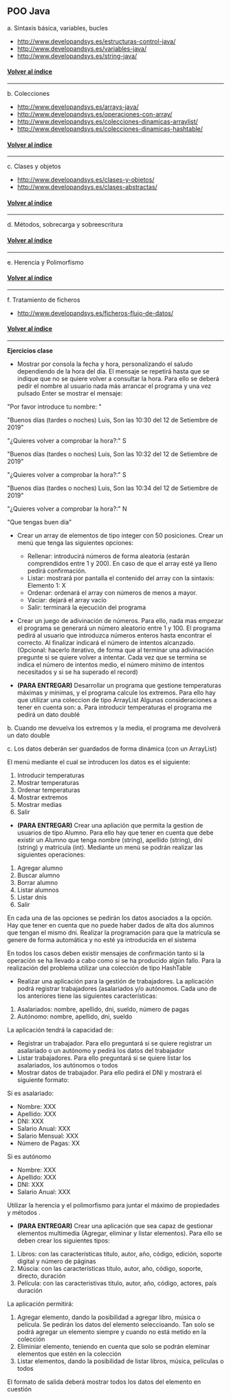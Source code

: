<a name="tema1"></a>
## POO Java 

a.	Sintaxis básica, variables, bucles
- http://www.developandsys.es/estructuras-control-java/
- http://www.developandsys.es/variables-java/
- http://www.developandsys.es/string-java/

#### [Volver al índice](#tema1)
***

b.	Colecciones
- http://www.developandsys.es/arrays-java/
- http://www.developandsys.es/operaciones-con-array/
- http://www.developandsys.es/colecciones-dinamicas-arraylist/
- http://www.developandsys.es/colecciones-dinamicas-hashtable/

#### [Volver al índice](#tema1)
***

c.	Clases y objetos
- http://www.developandsys.es/clases-y-objetos/
- http://www.developandsys.es/clases-abstractas/

#### [Volver al índice](#tema1)
***

d.	Métodos, sobrecarga y sobreescritura

#### [Volver al índice](#tema1)
***

e.	Herencia y Polimorfismo

#### [Volver al índice](#tema1)
***

f.	Tratamiento de ficheros

- http://www.developandsys.es/ficheros-flujo-de-datos/

#### [Volver al índice](#tema1)
***

**Ejercicios clase**

- Mostrar por consola la fecha y hora, personalizando el saludo dependiendo de la hora del día. El mensaje se repetirá hasta que se indique que no se quiere volver a consultar la hora. Para ello se deberá pedir el nombre al usuario nada más arrancar el programa y una vez pulsado Enter se mostrar el mensaje: 

"Por favor introduce tu nombre: "

"Buenos días (tardes o noches) Luis, Son las  10:30 del 12 de Setiembre de 2019"

"¿Quieres volver a comprobar la hora?:" S

"Buenos días (tardes o noches) Luis, Son las  10:32 del 12 de Setiembre de 2019"

"¿Quieres volver a comprobar la hora?:" S

"Buenos días (tardes o noches) Luis, Son las  10:34 del 12 de Setiembre de 2019"

"¿Quieres volver a comprobar la hora?:" N

"Que tengas buen día"

- Crear un array de elementos de tipo integer con 50 posiciones. Crear un menú que tenga las siguientes opciones:
	- Rellenar: introducirá números de forma aleatoria (estarán comprendidos entre 1 y 200). En caso de que el array esté ya lleno pedirá confirmación.
	- Listar: mostrará por pantalla el contenido del array con la sintaxis: Elemento 1: X
	- Ordenar: ordenará el array con números de menos a mayor.
	- Vaciar: dejará el array vacío
	- Salir: terminará la ejecución del programa

- Crear un juego de adivinación de números. Para ello, nada mas empezar el programa se generará un número aleatorio entre 1 y 100. El programa pedirá al usuario que introduzca números enteros hasta encontrar el correcto. Al finalizar indicará el número de intentos alcanzado. (Opcional: hacerlo iterativo, de forma que al terminar una adivinación pregunte si se quiere volver a intentar. Cada vez que se termina se indica el número de intentos medio, el número mínimo de intentos necesitados y si se ha superado el record)

- **(PARA ENTREGAR)** Desarrollar un programa que gestione temperaturas máximas y mínimas, y el programa calcule los extremos. Para ello hay que utilizar una coleccion de tipo ArrayList Algunas consideraciones a tener en cuenta son:
a. Para introducir temperaturas el programa me pedirá un dato doublé

b. Cuando me devuelva los extremos y la media, el programa me devolverá un dato double

c. Los datos deberán ser guardados de forma dinámica (con un ArrayList)

El menú mediante el cual se introducen los datos es el siguiente:

1. Introducir temperaturas
2. Mostrar temperaturas
3. Ordenar temperaturas
4. Mostrar extremos
5. Mostrar medias
6. Salir

- **(PARA ENTREGAR)** Crear una apliación que permita la gestion de usuarios de tipo Alumno. Para ello hay que tener en cuenta que debe existir un Alumno que tenga nombre (string), apellido (string), dni (string) y matrícula (int). Mediante un menú se podrán realizar las siguientes operaciones:

1. Agregar alumno
2. Buscar alumno
3. Borrar alumno
4. Listar alumnos
5. Listar dnis
5. Salir

En cada una de las opciones se pedirán los datos asociados a la opción. Hay que tener en cuenta que no puede haber dados de alta dos alumnos que tengan el mismo dni. Realizar la programación para que la matrícula se genere de forma automática y no esté ya introducida en el sistema 

En todos los casos deben existir mensajes de confirmación tanto si la operación se ha llevado a cabo como si se ha producido algún fallo. Para la realización del problema utilizar una colección de tipo HashTable


- Realizar una aplicación para la gestión de trabajadores. La aplicación podrá registrar trabajadores (asalariados y/o autónomos. Cada uno de los anteriores tiene las siguientes características:

1. Asalariados: nombre, apellido, dni, sueldo, número de pagas
2. Autónomo:  nombre, apellido, dni, sueldo

La aplicación tendrá la capacidad de:

- Registrar un trabajador. Para ello preguntará si se quiere registrar un asalariado o un autónomo y pedirá los datos del trabajador
- Listar trabajadores. Para ello preguntará si se quiere listar los asalariados, los autónomos o todos
- Mostrar datos de trabajador. Para ello pedirá el DNI y mostrará el siguiente formato:

Si es asalariado:
- Nombre: XXX
- Apellido: XXX
- DNI: XXX
- Salario Anual: XXX
- Salario Mensual: XXX 
- Número de Pagas: XX

Si es autónomo
- Nombre: XXX
- Apellido: XXX
- DNI: XXX
- Salario Anual: XXX

Utilizar la herencia y el polimorfismo para juntar el máximo de propiedades y métodos .

- **(PARA ENTREGAR)** Crear una aplicación que sea capaz de gestionar elementos multimedia (Agregar, eliminar y listar elementos). Para ello se deben crear los siguientes tipos:

1. Libros: con las características título, autor, año, código, edición, soporte digital y número de páginas
2. Múscia: con las características título, autor, año, código, soporte, directo, duración
3. Película: con las caracteristivas titulo, autor, año, código, actores, país duración

La aplicación permitirá: 
1. Agregar elemento, dando la posibilidad a agregar libro, música o película. Se pedirán los datos del elemento seleccioando. Tan solo se podrá agregar un elemento siempre y cuando no está metido en la colección
2. Eliminiar elemento, teniendo en cuenta que solo se podrán eleminar elementos que estén en la colección
3. Listar elementos, dando la posibilidad de listar libros, música, películas o todos

El formato de salida deberá mostrar todos los datos del elemento en cuestión
